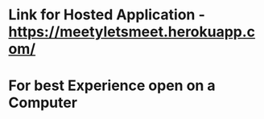 # Link for Hosted Application -https://meetyletsmeet.herokuapp.com/
# For best Experience open on a Computer
